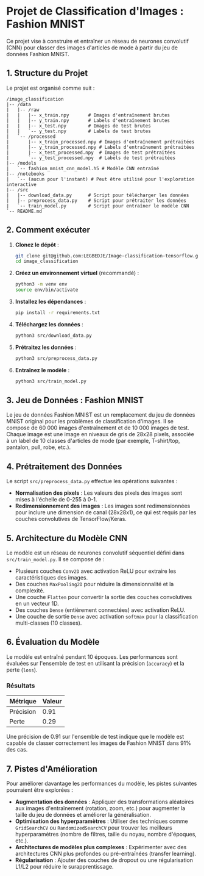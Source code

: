 
# Projet de Classification d'Images : Fashion MNIST

Ce projet vise à construire et entraîner un réseau de neurones convolutif (CNN) pour classer des images d'articles de mode à partir du jeu de données Fashion MNIST.

## 1. Structure du Projet

Le projet est organisé comme suit :

```
/image_classification
|-- /data
|   |-- /raw
|   |   |-- x_train.npy       # Images d'entraînement brutes
|   |   |-- y_train.npy       # Labels d'entraînement brutes
|   |   |-- x_test.npy        # Images de test brutes
|   |   `-- y_test.npy        # Labels de test brutes
|   `-- /processed
|       |-- x_train_processed.npy # Images d'entraînement prétraitées
|       |-- y_train_processed.npy # Labels d'entraînement prétraitées
|       |-- x_test_processed.npy  # Images de test prétraitées
|       `-- y_test_processed.npy  # Labels de test prétraitées
|-- /models
|   `-- fashion_mnist_cnn_model.h5 # Modèle CNN entraîné
|-- /notebooks
|   `-- (aucun pour l'instant) # Peut être utilisé pour l'exploration interactive
|-- /src
|   |-- download_data.py      # Script pour télécharger les données
|   |-- preprocess_data.py    # Script pour prétraiter les données
|   `-- train_model.py        # Script pour entraîner le modèle CNN
`-- README.md
```

## 2. Comment exécuter

1.  **Clonez le dépôt** :
    ```bash
    git clone git@github.com:LEGBEDJE/Image-classification-tensorflow.git
    cd image_classification
    ```

2.  **Créez un environnement virtuel** (recommandé) :
    ```bash
    python3 -m venv env
    source env/bin/activate
    ```

3.  **Installez les dépendances** :
    ```bash
    pip install -r requirements.txt
    ```

4.  **Téléchargez les données** :
    ```bash
    python3 src/download_data.py
    ```

5.  **Prétraitez les données** :
    ```bash
    python3 src/preprocess_data.py
    ```

6.  **Entraînez le modèle** :
    ```bash
    python3 src/train_model.py
    ```

## 3. Jeu de Données : Fashion MNIST

Le jeu de données Fashion MNIST est un remplacement du jeu de données MNIST original pour les problèmes de classification d'images. Il se compose de 60 000 images d'entraînement et de 10 000 images de test. Chaque image est une image en niveaux de gris de 28x28 pixels, associée à un label de 10 classes d'articles de mode (par exemple, T-shirt/top, pantalon, pull, robe, etc.).

## 4. Prétraitement des Données

Le script `src/preprocess_data.py` effectue les opérations suivantes :

*   **Normalisation des pixels** : Les valeurs des pixels des images sont mises à l'échelle de 0-255 à 0-1.
*   **Redimensionnement des images** : Les images sont redimensionnées pour inclure une dimension de canal (28x28x1), ce qui est requis par les couches convolutives de TensorFlow/Keras.

## 5. Architecture du Modèle CNN

Le modèle est un réseau de neurones convolutif séquentiel défini dans `src/train_model.py`. Il se compose de :

*   Plusieurs couches `Conv2D` avec activation ReLU pour extraire les caractéristiques des images.
*   Des couches `MaxPooling2D` pour réduire la dimensionnalité et la complexité.
*   Une couche `Flatten` pour convertir la sortie des couches convolutives en un vecteur 1D.
*   Des couches `Dense` (entièrement connectées) avec activation ReLU.
*   Une couche de sortie `Dense` avec activation `softmax` pour la classification multi-classes (10 classes).

## 6. Évaluation du Modèle

Le modèle est entraîné pendant 10 époques. Les performances sont évaluées sur l'ensemble de test en utilisant la précision (`accuracy`) et la perte (`loss`).

### Résultats

| Métrique  | Valeur |
| --------- | ------ |
| Précision | 0.91   |
| Perte     | 0.29   |

Une précision de 0.91 sur l'ensemble de test indique que le modèle est capable de classer correctement les images de Fashion MNIST dans 91% des cas.

## 7. Pistes d'Amélioration

Pour améliorer davantage les performances du modèle, les pistes suivantes pourraient être explorées :

*   **Augmentation des données** : Appliquer des transformations aléatoires aux images d'entraînement (rotation, zoom, etc.) pour augmenter la taille du jeu de données et améliorer la généralisation.
*   **Optimisation des hyperparamètres** : Utiliser des techniques comme `GridSearchCV` ou `RandomizedSearchCV` pour trouver les meilleurs hyperparamètres (nombre de filtres, taille du noyau, nombre d'époques, etc.).
*   **Architectures de modèles plus complexes** : Expérimenter avec des architectures CNN plus profondes ou pré-entraînées (transfer learning).
*   **Régularisation** : Ajouter des couches de dropout ou une régularisation L1/L2 pour réduire le surapprentissage.
